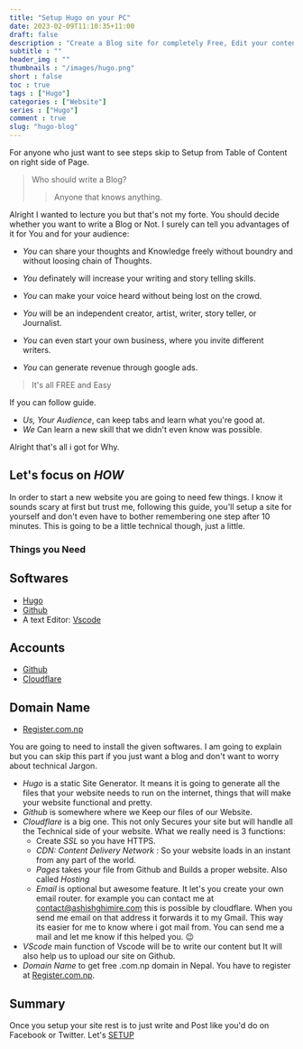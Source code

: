 ```yaml
---
title: "Setup Hugo on your PC"
date: 2023-02-09T11:10:35+11:00
draft: false
description : "Create a Blog site for completely Free, Edit your contents from Your PC/Laptop and Publish without hassle."
subtitle : ""
header_img : ""
thumbnails : "/images/hugo.png"
short : false
toc : true
tags : ["Hugo"]
categories : ["Website"]
series : ["Hugo"]
comment : true
slug: "hugo-blog"
---
```


For anyone who just want to see steps skip to Setup from Table of Content on right side of Page.

>Who should write a Blog?
>>Anyone that knows anything.

Alright I wanted to lecture you but that's not my forte. You should decide whether you want to write a Blog or Not. I surely can tell you advantages of it for You and for your audience:
 - *You* can share your thoughts and Knowledge freely without boundry and without loosing chain of Thoughts.
 - *You* definately will increase your writing and story telling skills.
 - *You* can make your voice heard without being lost on the crowd.
 
 - *You* will be an independent creator, artist, writer, story teller, or Journalist.
 - *You* can even start your own business, where you invite different writers.
 - *You* can generate revenue through google ads.
 
 > It's all FREE and Easy

 If you can follow guide.

 - *Us, Your Audience*, can keep tabs and learn what you're good at.
 - *We* Can learn a new skill that we didn't even know was possible. 

Alright that's all i got for Why.
## Let's focus on *HOW*
In order to start a new website you are going to need few things. I know it sounds scary at first but trust me, following this guide, you'll setup a site for yourself and don't even have to bother remembering one step after 10 minutes. This is going to be a little technical though, just a little. 

### Things you Need

## Softwares
 - [Hugo](https://gohugo.io/)
 - [Github](https://github.com/) 
 - A text Editor: [Vscode](https://code.visualstudio.com/)

## Accounts
 - [Github](https://github.com/)
 - [Cloudflare](https://www.cloudflare.com/en-gb/)

 ## Domain Name
 - [Register.com.np](https://register.com.np/)

You are going to need to install the given softwares. I am going to explain but you can skip this part if you just want a blog and don't want to worry about technical Jargon.
 - *Hugo* is a static Site Generator. It means  it is going to generate all the files that your website needs to run on the internet, things that will make your website functional and pretty.
 - *Github* is somewhere where we Keep our files of our Website.
 - *Cloudflare* is a big one. This not only Secures your site but will handle all the Technical side of your website. What we really need is 3 functions: 
    - Create *SSL* so you have HTTPS.
    - *CDN: Content Delivery Network* : So your website loads in an instant from any part of the world.
    - *Pages* takes your file from Github and Builds a proper website. Also called *Hosting*
    - *Email* is optional but awesome feature. It let's you create your own email router. for example you can contact me at contact@ashishghimire.com this is possible by cloudflare. When you send me email on that address it forwards it to my Gmail. This way its easier for me to know where i got mail from. You can send me a mail and let me know if this helped you. 😉
 - *VScode* main function of Vscode will be to write our content but It will also help us to upload our site on Github.
 - *Domain Name* to get free .com.np domain in Nepal. You have to register at [Register.com.np](https://register.com.np). 

 ## Summary
Once you setup your site rest is to just write and Post like you'd do on Facebook or Twitter. Let's [SETUP](/posts/tech/hugoGuide)
